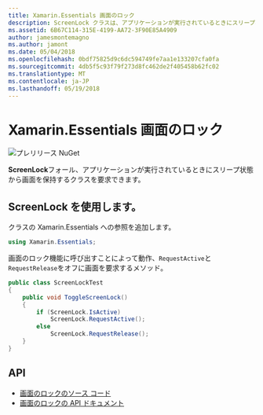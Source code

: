 ```yaml
---
title: Xamarin.Essentials 画面のロック
description: ScreenLock クラスは、アプリケーションが実行されているときにスリープ状態の画面を保持する要求できます。
ms.assetid: 6B67C114-315E-4199-AA72-3F90E85A4909
author: jamesmontemagno
ms.author: jamont
ms.date: 05/04/2018
ms.openlocfilehash: 0bdf75825d9c6dc594749fe7aa1e133207cfa0fa
ms.sourcegitcommit: 4db5f5c93f79f273d8fc462de2f405458b62fc02
ms.translationtype: MT
ms.contentlocale: ja-JP
ms.lasthandoff: 05/19/2018
---
```

# <a name="xamarinessentials-screen-lock"></a>Xamarin.Essentials 画面のロック

![プレリリース NuGet](~/media/shared/pre-release.png)

**ScreenLock**フォール、アプリケーションが実行されているときにスリープ状態から画面を保持するクラスを要求できます。

## <a name="using-screenlock"></a>ScreenLock を使用します。

クラスの Xamarin.Essentials への参照を追加します。

```csharp
using Xamarin.Essentials;
```

画面のロック機能に呼び出すことによって動作、`RequestActive`と`RequestRelease`をオフに画面を要求するメソッド。

```csharp
public class ScreenLockTest
{
    public void ToggleScreenLock()
    {
        if (ScreenLock.IsActive)
            ScreenLock.RequestActive();
        else
            ScreenLock.RequestRelease();
    }
}
```

## <a name="api"></a>API

- [画面のロックのソース コード](https://github.com/xamarin/Essentials/tree/master/Xamarin.Essentials/ScreenLock)
- [画面のロックの API ドキュメント](xref:Xamarin.Essentials.ScreenLock)
